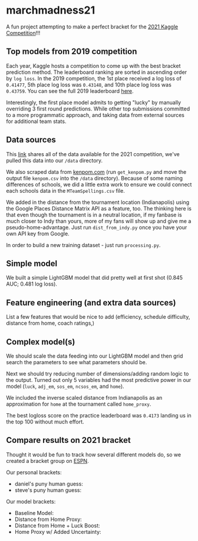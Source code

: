 # marchmadness21
A fun project attempting to make a perfect bracket for the [2021 Kaggle Competition](https://www.kaggle.com/c/ncaam-march-mania-2021/data)!!!

## Top models from 2019 competition
Each year, Kaggle hosts a competition to come up with the best bracket prediction method.  The leaderboard ranking are sorted in ascending order by `log loss`.  In the 2019 competition, the 1st place received a log loss of `0.41477`, 5th place log loss was `0.43148`, and 10th place log loss was `0.43759`.  You can see the full 2019 leaderboard [here](https://www.kaggle.com/c/mens-machine-learning-competition-2019/leaderboard).

Interestingly, the first place model admits to getting "lucky" by manually overriding 3 first round predictions.  While other top submissions committed to a more programmatic approach, and taking data from external sources for additional team stats.

## Data sources
This [link](https://www.kaggle.com/c/ncaam-march-mania-2021/data) shares all of the data available for the 2021 competition, we've pulled this data into our `/data` directory.  

We also scraped data from [kenpom.com](kenpom.com) (run `get_kenpom.py` and move the output file `kenpom.csv` into the `/data` directory).  Because of some naming differences of schools, we did a little extra work to ensure we could connect each schools data in the `MTeamSpellings.csv` file.

We added in the distance from the tournament location (Indianapolis) using the Google Places Distance Matrix API as a feature, too.  The thinking here is that even though the tournament is in a neutral location, if my fanbase is much closer to Indy than yours, more of my fans will show up and give me a pseudo-home-advantage.  Just run `dist_from_indy.py` once you have your own API key from Google.

In order to build a new training dataset - just run `processing.py`.

## Simple model
We built a simple LightGBM model that did pretty well at first shot (0.845 AUC; 0.481 log loss).  

## Feature engineering (and extra data sources)
List a few features that would be nice to add (efficiency, schedule difficulty, distance from home, coach ratings,)

## Complex model(s)
We should scale the data feeding into our LightGBM model and then grid search the parameters to see what parameters should be.

Next we should try reducing number of dimensions/adding random logic to the output.  Turned out only 5 variables had the most predictive power in our model (`luck`, `adj_em`, `sos_em`, `ncsos_em`, and `home`).

We included the inverse scaled distance from Indianapolis as an approximation for `home` at the tournament called `home_proxy`.

The best logloss score on the practice leaderboard was `0.4173` landing us in the top 100 without much effort.

## Compare results on 2021 bracket
Thought it would be fun to track how several different models do, 
so we created a bracket group on [ESPN](https://fantasy.espn.com/tournament-challenge-bracket/2021/en/group?groupID=3931063).

Our personal brackets:
- daniel's puny human guess:
- steve's puny human guess: 

Our model brackets:
- Baseline Model: 
- Distance from Home Proxy: 
- Distance from Home + Luck Boost: 
- Home Proxy w/ Added Uncertainty: 
